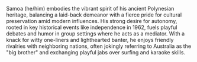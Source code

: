 Samoa (he/him) embodies the vibrant spirit of his ancient Polynesian heritage, balancing a laid-back demeanor with a fierce pride for cultural preservation amid modern influences. His strong desire for autonomy, rooted in key historical events like independence in 1962, fuels playful debates and humor in group settings where he acts as a mediator. With a knack for witty one-liners and lighthearted banter, he enjoys friendly rivalries with neighboring nations, often jokingly referring to Australia as the "big brother" and exchanging playful jabs over surfing and karaoke skills.
